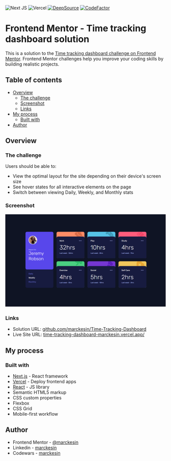 ![Next JS](https://img.shields.io/badge/Next-black?style=flat&logo=next.js&logoColor=white) ![Vercel](https://img.shields.io/badge/vercel-%23000000.svg?style=flat&logo=vercel&logoColor=white) [![DeepSource](https://deepsource.io/gh/marckesin/Time-Tracking-Dashboard.svg/?label=active+issues&token=5p2c5Z0L5DwlXBgx04GU8GeV)](https://deepsource.io/gh/marckesin/Time-Tracking-Dashboard/?ref=repository-badge) [![CodeFactor](https://www.codefactor.io/repository/github/marckesin/social-media-dashboard/badge)](https://www.codefactor.io/repository/github/marckesin/social-media-dashboard)

# Frontend Mentor - Time tracking dashboard solution

This is a solution to the [Time tracking dashboard challenge on Frontend Mentor](https://www.frontendmentor.io/challenges/time-tracking-dashboard-UIQ7167Jw). Frontend Mentor challenges help you improve your coding skills by building realistic projects.

## Table of contents

- [Overview](#overview)
  - [The challenge](#the-challenge)
  - [Screenshot](#screenshot)
  - [Links](#links)
- [My process](#my-process)
  - [Built with](#built-with)
- [Author](#author)

## Overview

### The challenge

Users should be able to:

- View the optimal layout for the site depending on their device's screen size
- See hover states for all interactive elements on the page
- Switch between viewing Daily, Weekly, and Monthly stats

### Screenshot

![](./screenshot.png)

### Links

- Solution URL: [github.com/marckesin/Time-Tracking-Dashboard](https://github.com/marckesin/Time-Tracking-Dashboard)
- Live Site URL: [time-tracking-dashboard-marckesin.vercel.app/](https://time-tracking-dashboard-marckesin.vercel.app/)

## My process

### Built with

- [Next.js](https://nextjs.org/) - React framework
- [Vercel](https://vercel.com) - Deploy frontend apps
- [React](https://reactjs.org/) - JS library
- Semantic HTML5 markup
- CSS custom properties
- Flexbox
- CSS Grid
- Mobile-first workflow

## Author

- Frontend Mentor - [@marckesin](https://www.frontendmentor.io/profile/marckesin)
- Linkedin - [marckesin](https://www.linkedin.com/in/marckesin)
- Codewars - [marckesin](https://www.codewars.com/users/marckesin)
